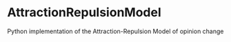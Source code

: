 # AttractionRepulsionModel
Python implementation of the Attraction-Repulsion Model of opinion change
